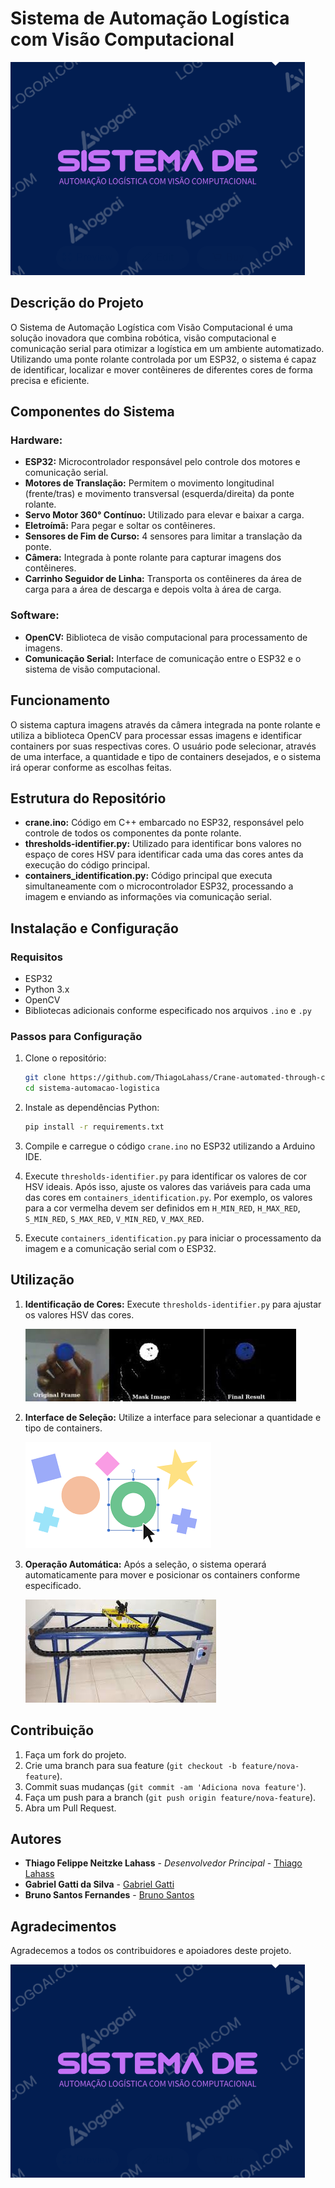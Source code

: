 # Sistema de Automação Logística com Visão Computacional

![Banner do Projeto](img\logo.png)

## Descrição do Projeto

O Sistema de Automação Logística com Visão Computacional é uma solução inovadora que combina robótica, visão computacional e comunicação serial para otimizar a logística em um ambiente automatizado. Utilizando uma ponte rolante controlada por um ESP32, o sistema é capaz de identificar, localizar e mover contêineres de diferentes cores de forma precisa e eficiente.

## Componentes do Sistema

### Hardware:
   - **ESP32:** Microcontrolador responsável pelo controle dos motores e comunicação serial.
   - **Motores de Translação:** Permitem o movimento longitudinal (frente/tras) e movimento transversal (esquerda/direita) da ponte rolante.
   - **Servo Motor 360° Contínuo:** Utilizado para elevar e baixar a carga.
   - **Eletroímã:** Para pegar e soltar os contêineres.
   - **Sensores de Fim de Curso:** 4 sensores para limitar a translação da ponte.
   - **Câmera:** Integrada à ponte rolante para capturar imagens dos contêineres.
   - **Carrinho Seguidor de Linha:** Transporta os contêineres da área de carga para a área de descarga e depois volta à área de carga.

### Software:
- **OpenCV:** Biblioteca de visão computacional para processamento de imagens.
- **Comunicação Serial:** Interface de comunicação entre o ESP32 e o sistema de visão computacional.

## Funcionamento

O sistema captura imagens através da câmera integrada na ponte rolante e utiliza a biblioteca OpenCV para processar essas imagens e identificar containers por suas respectivas cores. O usuário pode selecionar, através de uma interface, a quantidade e tipo de containers desejados, e o sistema irá operar conforme as escolhas feitas.

## Estrutura do Repositório

- **crane.ino:** Código em C++ embarcado no ESP32, responsável pelo controle de todos os componentes da ponte rolante.
- **thresholds-identifier.py:** Utilizado para identificar bons valores no espaço de cores HSV para identificar cada uma das cores antes da execução do código principal.
- **containers_identification.py:** Código principal que executa simultaneamente com o microcontrolador ESP32, processando a imagem e enviando as informações via comunicação serial.

## Instalação e Configuração

### Requisitos

- ESP32
- Python 3.x
- OpenCV
- Bibliotecas adicionais conforme especificado nos arquivos `.ino` e `.py`

### Passos para Configuração

1. Clone o repositório:
   ```bash
   git clone https://github.com/ThiagoLahass/Crane-automated-through-computer-vision.git
   cd sistema-automacao-logistica
   ```

2. Instale as dependências Python:
   ```bash
   pip install -r requirements.txt
   ```

3. Compile e carregue o código `crane.ino` no ESP32 utilizando a Arduino IDE.

4. Execute `thresholds-identifier.py` para identificar os valores de cor HSV ideais. Após isso, ajuste os valores das variáveis para cada uma das cores em  `containers_identification.py`. Por exemplo, os valores para a cor vermelha devem ser definidos em `H_MIN_RED`, `H_MAX_RED`, `S_MIN_RED`, `S_MAX_RED`, `V_MIN_RED`, `V_MAX_RED`.

5. Execute `containers_identification.py` para iniciar o processamento da imagem e a comunicação serial com o ESP32.

## Utilização

1. **Identificação de Cores:**
   Execute `thresholds-identifier.py` para ajustar os valores HSV das cores.

   ![Exemplo de Identificação de Cores](img\thresholds-identifier.jpeg)

2. **Interface de Seleção:**
   Utilize a interface para selecionar a quantidade e tipo de containers.

   ![Interface de Seleção](img\interface.png)

3. **Operação Automática:**
   Após a seleção, o sistema operará automaticamente para mover e posicionar os containers conforme especificado.

   ![Operação da Ponte Rolante](img\ponte-rolante.jpeg)

## Contribuição

1. Faça um fork do projeto.
2. Crie uma branch para sua feature (`git checkout -b feature/nova-feature`).
3. Commit suas mudanças (`git commit -am 'Adiciona nova feature'`).
4. Faça um push para a branch (`git push origin feature/nova-feature`).
5. Abra um Pull Request.

## Autores

- **Thiago Felippe Neitzke Lahass** - *Desenvolvedor Principal* - [Thiago Lahass](https://github.com/ThiagoLahass)
- **Gabriel Gatti da Silva** - [Gabriel Gatti](https://github.com/gabrielgatti7)
- **Bruno Santos Fernandes** - [Bruno Santos](https://github.com/BrunoSantosFF)

## Agradecimentos

Agradecemos a todos os contribuidores e apoiadores deste projeto.

![Logo do Projeto](img\logo.png)